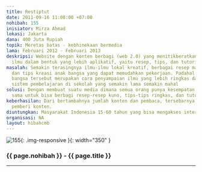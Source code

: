 ```yaml
---
title: Restiptut
date: 2011-09-16 11:08:00 +07:00
nohibah: 155
inisiator: Mirza Ahmad
lokasi: Jakarta
dana: 400 Juta Rupiah
topik: Meretas batas - kebhinekaan bermedia
lama: Februari 2012 - Februari 2013
deskripsi: Website dengan konten berbagi (web 2.0) yang menitikberatkan pada berbagi
  ilmu dalam bentuk yang lebih aplikatif, yaitu resep, tips, dan tutorial dari membernya
masalah: Semakin terasingnya ilmu-ilmu lokal kreatif, berbagai resep makanan minuman,
  dan tips kreasi anak bangsa yang dapat memudahkan pekerjaan. Padahal kekayaan bidaya
  bangsa tersebut merupakan cara penyampaian ilmu yang lebih ringkas dan praktis daripada
  sistem pembelajaran di sekolah yang semakin lama semakin mahal
solusi: Dengan membuat suatu media dimana semua orang punya kesempatan yang relatif
  sama untuk bisa berbagi resep-resep kuno, tips-tips ringkas, dan tutorial pelajaran
keberhasilan: Dari bertambahnya jumlah konten dan pembaca, tersebarnya pembaca, dan
  pemberi konten.
diuntungkan: Masyarakat Indonesia 15-60 tahun yang bisa mengakses internet
organisasi: NA
layout: hibahcmb
---
```


![155](/static/img/hibahcmb/155.png){: .img-responsive }{: width="350" }

### {{ page.nohibah }} - {{ page.title }}

---
